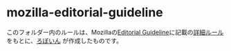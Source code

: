 # mozilla-editorial-guideline

このフォルダー内のルールは、Mozillaの[Editorial Guideline](https://mozilla-l10n.github.io/styleguides/ja/editorialguideline.html)に記載の[詳細ルール](https://docs.google.com/spreadsheets/d/1yIKTUY07tjAALpBecYW0ZQ0r4pbAppEO82OwivfY7iQ)をもとに、[ろぼいん](https://github.com/Robot-Inventor/) が作成したものです。
